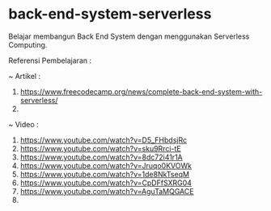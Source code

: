 # back-end-system-serverless
Belajar membangun Back End System dengan menggunakan Serverless Computing. 

Referensi Pembelajaran :

~ Artikel :
1. https://www.freecodecamp.org/news/complete-back-end-system-with-serverless/
2. 

~ Video :
1. https://www.youtube.com/watch?v=D5_FHbdsjRc
2. https://www.youtube.com/watch?v=sku9Rrci-tE
3. https://www.youtube.com/watch?v=8dc72i41r1A
4. https://www.youtube.com/watch?v=Jruqo0KVOWk
5. https://www.youtube.com/watch?v=1de8NkTseqM
6. https://www.youtube.com/watch?v=CpDFfSXRG04
7. https://www.youtube.com/watch?v=AguTaMQGACE
8. 